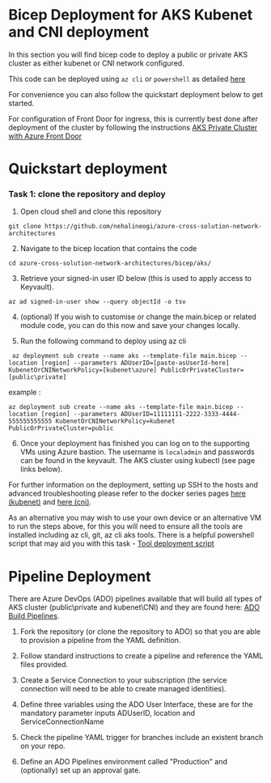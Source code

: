 # Bicep Deployment for AKS Kubenet and CNI deployment

In this section you will find bicep code to deploy a public or private AKS cluster as either kubenet or CNI network configured.

This code can be deployed using `az cli` or `powershell` as detailed [here](https://docs.microsoft.com/en-us/azure/azure-resource-manager/bicep/deploy-cli)  

For convenience you can also follow the quickstart deployment below to get started. 

For configuration of Front Door for ingress, this is currently best done after deployment of the cluster by following the instructions [AKS Private Cluster with Azure Front Door](../../aks/README-private-cluster-with-AFD.md)

# Quickstart deployment

### Task 1: clone the repository and deploy

1. Open cloud shell and clone this repository 

``` 
git clone https://github.com/nehalineogi/azure-cross-solution-network-architectures 
```

2. Navigate to the bicep location that contains the code

```
cd azure-cross-solution-network-architectures/bicep/aks/
```

3. Retrieve your signed-in user ID below (this is used to apply access to Keyvault).

```
az ad signed-in-user show --query objectId -o tsv
```

4. (optional) If you wish to customise or change the main.bicep or related module code, you can do this now and save your changes locally.  


5.  Run the following command to deploy using az cli

```
 az deployment sub create --name aks --template-file main.bicep --location [region] --parameters ADUserID=[paste-asUserId-here] KubenetOrCNINetworkPolicy=[kubenet\azure] PublicOrPrivateCluster=[public\private]
 ```

 example : 

 ```
 az deployment sub create --name aks --template-file main.bicep --location [region] --parameters ADUserID=11111111-2222-3333-4444-555555555555 KubenetOrCNINetworkPolicy=kubenet PublicOrPrivateCluster=public
 ```

6. Once your deployment has finished you can log on to the supporting VMs using Azure bastion. The username is `localadmin` and passwords can be found in the keyvault. The AKS cluster using kubectl (see page links below).

For further information on the deployment, setting up SSH to the hosts and advanced troubleshooting please refer to the docker series pages [here (kubenet)](../../aks/README-kubenet.md) and [here (cni)](../../aks/README-advanced.md).

As an alternative you may wish to use your own device or an alternative VM to run the steps above, for this you will need to ensure all the tools are installed including az cli, git, az cli aks tools. There is a helpful powershell script that may aid you with this task - [Tool deployment script](./scripts/install_edge_and_azcli.ps1)

# Pipeline Deployment

There are Azure DevOps (ADO) pipelines available that will build all types of AKS cluster (public\private and kubenet\CNI) and they are found here: [ADO Build Pipelines](../aks/pipelines/). 

1. Fork the repository (or clone the repository to ADO) so that you are able to provision a pipeline from the YAML definition.

2. Follow standard instructions to create a pipeline and reference the YAML files provided. 

3. Create a Service Connection to your subscription (the service connection will need to be able to create managed identities). 

4. Define three variables using the ADO User Interface, these are for the mandatory parameter inputs ADUserID, location and ServiceConnectionName 

5. Check the pipeline YAML trigger for branches include an existent branch on your repo. 

5. Define an ADO Pipelines environment called "Production" and (optionally) set up an approval gate.